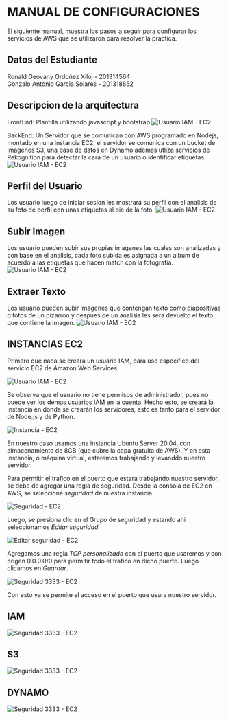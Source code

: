 # MANUAL DE CONFIGURACIONES
El siguiente manual, muestra los pasos a seguir para configurar los servicios de AWS que se utilizaron para resolver la práctica.

## Datos del Estudiante
Ronald Geovany Ordoñez Xiloj - 201314564                 
Gonzalo Antonio Garcia Solares - 201318652

## Descripcion de la arquitectura 
FrontEnd: Plantilla utilizando javascript y bootstrap
![Usuario IAM - EC2](Img/frontend.jpeg "Usuario IAM - EC2")

BackEnd: Un Servidor que se comunican con AWS programado en Nodejs, montado en una instancia EC2, el servidor se comunica con un bucket de imagenes S3, una base de datos en Dynamo ademas utliza servicios de Rekognition para detectar la cara de un usuario o identificar etiquetas.
![Usuario IAM - EC2](Img/arquitectura.png "Usuario IAM - EC2")

## Perfil del Usuario
Los usuario luego de iniciar sesion les mostrará su perfil con el analisis de su foto de perfil con unas etiquetas al pie de la foto.
![Usuario IAM - EC2](Img/etiquetas.jpg "Perfil de Usuario")


## Subir Imagen
Los usuario pueden subir sus propias imagenes las cuales son analizadas y con base en el analisis, cada foto subida es asignada a un album de acuerdo a las etiquetas que hacen match con la fotografia.
![Usuario IAM - EC2](Img/subir_imagen.jpg "Subir Imagen")


## Extraer Texto
Los usuario pueden subir imagenes que contengan texto como diapositivas o fotos de un pizarron y despues de un analisis les sera devuelto el texto que contiene la imagen.
![Usuario IAM - EC2](Img/extraer_texto.jpg "Extraer Texto")

## INSTANCIAS EC2
Primero que nada se creara un usuario IAM, para uso especifico del servicio EC2 de Amazon Web Services.


![Usuario IAM - EC2](Img/ec2iamuser.png "Usuario IAM - EC2")

Se observa que el usuario no tiene permisos de administrador, pues no puede ver los demas usuarios IAM en la cuenta.
Hecho esto, se creará la instancia en donde se crearán los servidores, esto es tanto para el servidor de Node.js y de Python.

![Instancia - EC2](Img/ec2instance.png "Instancia - EC2")

En nuestro caso usamos una instancia Ubuntu Server 20.04, con almacenamiento de 8GB (que cubre la capa gratuita de AWS).
Y en esta instancia, o máquina virtual, estaremos trabajando y levanddo nuestro servidor.

Para permitir el trafico en el puerto que estara trabajando nuestro servidor, se debe de agregar una regla de seguridad.
Desde la consola de EC2 en AWS, se selecciona *seguridad* de nuestra instancia.

![Seguridad - EC2](Img/ec2sec.png "Seguridad - EC2")

Luego, se presiona clic en el Grupo de seguridad y estando ahi seleccionamos *Editar seguridad*.

![Editar seguridad - EC2](Img/ec2editsec.png "Editar seguridad - EC2")

Agregamos una regla *TCP personalizado* con el puerto que usaremos y con origen 0.0.0.0/0 para permitir todo el trafico en dicho puerto. Luego clicamos en *Guardar*.

![Seguridad 3333 - EC2](Img/ec2sec3333.png "Seguridad 3333 - EC2")

Con esto ya se permite el acceso en el puerto que usara nuestro servidor.

## IAM
![Seguridad 3333 - EC2](Img/politicas2.png "Seguridad 3333 - EC2")

## S3
![Seguridad 3333 - EC2](Img/s3.png "Seguridad 3333 - EC2")

## DYNAMO
![Seguridad 3333 - EC2](Img/dynamo.png "Seguridad 3333 - EC2")



